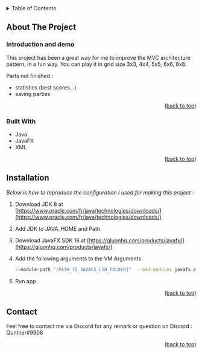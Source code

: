 

<!-- TABLE OF CONTENTS -->
<details>
  <summary>Table of Contents</summary>
  <ol>
    <li>
      <a href="#about-the-project">About The Project</a>
      <ul>
        <li><a href="#built-with">Introduction and demo</a></li>
        <li><a href="#built-with">Built With</a></li>
      </ul>
    </li>
    <li>
      <a href="#getting-started">Getting Started</a>
      <ul>
        <li><a href="#installation">Installation</a></li>
      </ul>
    </li>
    <li><a href="#contact">Contact</a></li>
  </ol>
</details>


<!-- ABOUT THE PROJECT -->
## About The Project

### Introduction and demo

This project has been a great way for me to improve the MVC architecture pattern, in a fun way.
You can play it in grid size 3x3, 4x4, 5x5, 6x6, 8x8.


Parts not finished :
- statistics (best scores...)
- saving parties

<p align="right">(<a href="#readme-top">back to top</a>)</p>

### Built With

- Java
- JavaFX
- XML


<p align="right">(<a href="#readme-top">back to top</a>)</p>



<!-- GETTING STARTED -->
## Installation


_Below is how to reproduce the configuration I used for making this project :_

1. Download JDK 8 at [https://www.oracle.com/fr/java/technologies/downloads/](https://www.oracle.com/fr/java/technologies/downloads/)

2. Add JDK to JAVA_HOME and Path

3. Download JavaFX SDK 18 at [https://gluonhq.com/products/javafx/](https://gluonhq.com/products/javafx/)

4. Add the following arguments to the VM Arguments
   ```sh
   --module-path "[PATH_TO_JAVAFX_LIB_FOLDER]"  --add-modules javafx.controls,javafx.fxml
   ```

5. Run app

<p align="right">(<a href="#readme-top">back to top</a>)</p>


<!-- CONTACT -->
## Contact

Feel free to contact me via Discord for any remark or question on Discord : Qunther#9906

<p align="right">(<a href="#readme-top">back to top</a>)</p>



